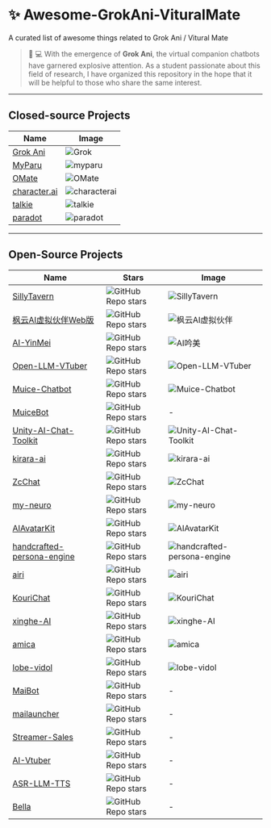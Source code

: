 # ✨ Awesome-GrokAni-VituralMate

A curated list of awesome things related to Grok Ani / Vitural Mate

>🌟 💻 With the emergence of **Grok Ani**, the virtual companion chatbots have garnered explosive attention. As a student passionate about this field of research, I have organized this repository in the hope that it will be helpful to those who share the same interest.

---

## Closed-source Projects

| Name | Image |
|------|-------|
| [Grok Ani](https://apps.apple.com/us/app/grok/id6670324846) | ![Grok](assets/images/GrokAni.jpeg) |
| [MyParu](https://myparu.com/) | ![myparu](assets/images/MyParu.png) |
| [OMate](https://omate.org/) | ![OMate](assets/images/OMate.png) |
| [character.ai](https://character.ai/) | ![characterai](assets/images/characterai.png) |
| [talkie](https://www.talkie-ai.com/) | ![talkie](assets/images/talkie.png) |
| [paradot](https://www.paradot.ai/) | ![paradot](assets/images/paradot.png) |

---

## Open-Source Projects

| Name | Stars | Image |
|------|-------|-------|
| [SillyTavern](https://github.com/SillyTavern/SillyTavern) | ![GitHub Repo stars](https://img.shields.io/github/stars/SillyTavern/SillyTavern) | ![SillyTavern](assets/images/SillyTavern.jpeg) |
| [枫云AI虚拟伙伴Web版](https://github.com/swordswind/ai_virtual_mate_web) | ![GitHub Repo stars](https://img.shields.io/github/stars/swordswind/ai_virtual_mate_web) | ![枫云AI虚拟伙伴](assets/images/枫云AI虚拟伙伴.png) |
| [AI-YinMei](https://github.com/worm128/AI-YinMei) | ![GitHub Repo stars](https://img.shields.io/github/stars/worm128/AI-YinMei) | ![AI吟美](assets/images/AI吟美.png) |
| [Open-LLM-VTuber](https://github.com/Open-LLM-VTuber/Open-LLM-VTuber) | ![GitHub Repo stars](https://img.shields.io/github/stars/Open-LLM-VTuber/Open-LLM-VTuber) | ![Open-LLM-VTuber](assets/images/Open-LLM-VTuber.jpg) |
| [Muice-Chatbot](https://github.com/Moemu/Muice-Chatbot) | ![GitHub Repo stars](https://img.shields.io/github/stars/Moemu/Muice-Chatbot) | ![Muice-Chatbot](assets/images/muicebot.png) |
| [MuiceBot](https://github.com/Moemu/MuiceBot) | ![GitHub Repo stars](https://img.shields.io/github/stars/Moemu/MuiceBot) | - |
| [Unity-AI-Chat-Toolkit](https://github.com/zhangliwei7758/unity-AI-Chat-Toolkit) | ![GitHub Repo stars](https://img.shields.io/github/stars/zhangliwei7758/unity-AI-Chat-Toolkit) | ![Unity-AI-Chat-Toolkit](assets/images/Unity-AI-Chat-Toolkit.png) |
| [kirara-ai](https://github.com/lss233/kirara-ai) | ![GitHub Repo stars](https://img.shields.io/github/stars/lss233/kirara-ai) | ![kirara-ai](assets/images/kirara-ai.jpg) |
| [ZcChat](https://github.com/Zao-chen/ZcChat) | ![GitHub Repo stars](https://img.shields.io/github/stars/Zao-chen/ZcChat) | ![ZcChat](assets/images/ZcChat.png) |
| [my-neuro](https://github.com/morettt/my-neuro) | ![GitHub Repo stars](https://img.shields.io/github/stars/morettt/my-neuro) | ![my-neuro](assets/images/my-neuro.png) |
| [AIAvatarKit](https://github.com/uezo/aiavatarkit) | ![GitHub Repo stars](https://img.shields.io/github/stars/uezo/aiavatarkit) | ![AIAvatarKit](assets/images/aiavatarkit.png) |
| [handcrafted-persona-engine](https://github.com/fagenorn/handcrafted-persona-engine) | ![GitHub Repo stars](https://img.shields.io/github/stars/fagenorn/handcrafted-persona-engine) | ![handcrafted-persona-engine](assets/images/handcrafted-persona-engine.png) |
| [airi](https://github.com/moeru-ai/airi) | ![GitHub Repo stars](https://img.shields.io/github/stars/moeru-ai/airi) | ![airi](assets/images/airi.png) |
| [KouriChat](https://github.com/KouriChat/KouriChat) | ![GitHub Repo stars](https://img.shields.io/github/stars/KouriChat/KouriChat) | ![KouriChat](assets/images/KouriChat.png) |
| [xinghe-AI](https://github.com/lijiaxing1997/xinghe-AI) | ![GitHub Repo stars](https://img.shields.io/github/stars/lijiaxing1997/xinghe-AI) | ![xinghe-AI](assets/images/xinghe-AI.png) |
| [amica](https://github.com/semperai/amica/) | ![GitHub Repo stars](https://img.shields.io/github/stars/semperai/amica) | ![amica](assets/images/amica.jpg) |
| [lobe-vidol](https://github.com/lobehub/lobe-vidol) | ![GitHub Repo stars](https://img.shields.io/github/stars/lobehub/lobe-vidol) | ![lobe-vidol](assets/images/Lobe-Vidol.png) |
| [MaiBot](https://github.com/MaiM-with-u/MaiBot) | ![GitHub Repo stars](https://img.shields.io/github/stars/MaiM-with-u/MaiBot) | - |
| [mailauncher](https://github.com/DrSmoothl/mailauncher) | ![GitHub Repo stars](https://img.shields.io/github/stars/DrSmoothl/mailauncher) | - |
| [Streamer-Sales](https://github.com/PeterH0323/Streamer-Sales) | ![GitHub Repo stars](https://img.shields.io/github/stars/PeterH0323/Streamer-Sales) | - |
| [AI-Vtuber](https://github.com/Ikaros-521/AI-Vtuber) | ![GitHub Repo stars](https://img.shields.io/github/stars/Ikaros-521/AI-Vtuber) | - |
| [ASR-LLM-TTS](https://github.com/ABexit/ASR-LLM-TTS) | ![GitHub Repo stars](https://img.shields.io/github/stars/ABexit/ASR-LLM-TTS) | - |
| [Bella](https://github.com/Jackywine/Bella) | ![GitHub Repo stars](https://img.shields.io/github/stars/Jackywine/Bella) | - |
